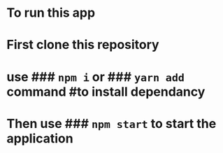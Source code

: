 # To run this app 
# First clone this repository
# use ### `npm i` or ### `yarn add` command  #to install dependancy
# Then use ### `npm start` to start the application

